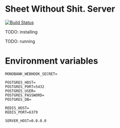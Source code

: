 # Sheet Without Shit. Server

[![Build Status](https://travis-ci.org/SheetWithoutShit/sws-server.svg?branch=master)](https://travis-ci.org/SheetWithoutShit/sws-server)

TODO: installing

TODO: running

# Environment variables
```shell script
MONOBANK_WEBHOOK_SECRET=

POSTGRES_HOST=
POSTGRES_PORT=5432
POSTGRES_USER=
POSTGRES_PASSWORD=
POSTGRES_DB=

REDIS_HOST=
REDIS_PORT=6379

SERVER_HOST=0.0.0.0
```

